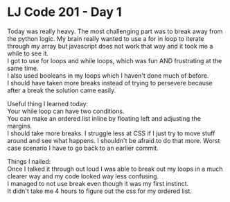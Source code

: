 # LJ Code 201 - Day 1  

Today was really heavy. The most challenging part was to break away from the python logic. My brain really wanted to use a for in loop to iterate through my array but javascript does not work that way and it took me a while to see it.  
I got to use for loops and while loops, which was fun AND frustrating at the same time.  
I also used booleans in my loops which I haven't done much of before.  
I should have taken more breaks instead of trying to persevere because after a break the solution came easily.  

Useful thing I learned today:  
Your while loop can have two conditions.  
You can make an ordered list inline by floating left and adjusting the margins.  
I should take more breaks.
I struggle less at CSS if I just try to move stuff around and see what happens. I shouldn't be afraid to do that more. Worst case scenario I have to go back to an earlier commit.   

Things I nailed:  
Once I talked it through out loud I was able to break out my loops in a much clearer way and my code looked way less confusing.  
I managed to not use break even though it was my first instinct.  
It didn't take me 4 hours to figure out the css for my ordered list.
